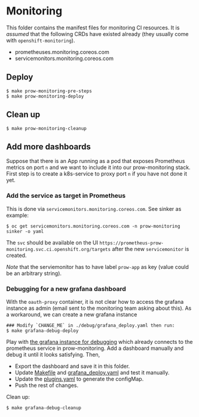 # Monitoring

This folder contains the manifest files for monitoring CI resources. It is _assumed_ that the following CRDs
have existed already (they usually come with `openshift-monitoring`).

* prometheuses.monitoring.coreos.com
* servicemonitors.monitoring.coreos.com

## Deploy

```
$ make prow-monitoring-pre-steps
$ make prow-monitoring-deploy
```

## Clean up

```
$ make prow-monitoring-cleanup
```

## Add more dashboards

Suppose that there is an App running as a pod that exposes Prometheus metrics on port `n` and we want to include it into our prow-monitoring stack.
First step is to create a k8s-service to proxy port `n` if you have not done it yet.

### Add the service as target in Prometheus

This is done via `servicemonitors.monitoring.coreos.com`. See sinker as example:

```
$ oc get servicemonitors.monitoring.coreos.com -n prow-monitoring sinker -o yaml
```

The `svc` should be available on the UI `https://prometheus-prow-monitoring.svc.ci.openshift.org/targets` after the new `servicemonitor` is created.

_Note_ that the serviemonitor has to have label `prow-app` as key (value could be an arbitrary string).

### Debugging for a new grafana dashboard

With the `oauth-proxy` container, it is not clear how to access the grafana instance as admin (email sent to the monitoring team asking about this). As a workaround, we can create a new grafana instance

```
### Modify `CHANGE_ME` in ./debug/grafana_deploy.yaml then run:
$ make grafana-debug-deploy
```

Play with [the grafana instance for debugging](https://grafana-prow-monitoring-stage.svc.ci.openshift.org) which already connects to the prometheus service in prow-monitoring.
Add a dashboard manually and debug it until it looks satisfying.
Then,

* Export the dashboard and save it in this folder.
* Update [Makefile](./Makefile) and [grafana_deploy.yaml](./grafana_deploy.yaml) and test it manually.
* Update the [plugins.yaml](../config/prow/plugins.yaml) to generate the configMap.
* Push the rest of changes.

Clean up:

```
$ make grafana-debug-cleanup
```

